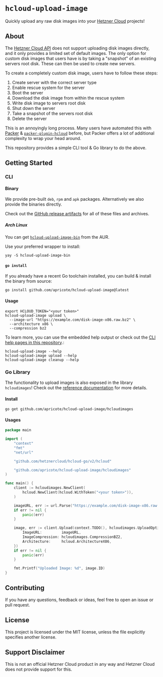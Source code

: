 # `hcloud-upload-image`

Quickly upload any raw disk images into your [Hetzner Cloud](https://hetzner.com/cloud) projects!

## About

The [Hetzner Cloud API](https://docs.hetzner.cloud/) does not support uploading disk images directly, and it only
provides a limited set of default images. The only option for custom disk images that users have is by taking a
"snapshot" of an existing servers root disk. These can then be used to create new servers.

To create a completely custom disk image, users have to follow these steps:

1. Create server with the correct server type
2. Enable rescue system for the server
3. Boot the server
4. Download the disk image from within the rescue system
5. Write disk image to servers root disk
6. Shut down the server
7. Take a snapshot of the servers root disk
8. Delete the server

This is an annoyingly long process. Many users have automated this with [Packer](https://www.packer.io/) &
[`packer-plugin-hcloud`](https://github.com/hetznercloud/packer-plugin-hcloud/) before, but Packer offers a lot of
additional complexity to wrap your head around.

This repository provides a simple CLI tool & Go library to do the above.

## Getting Started

### CLI

#### Binary

We provide pre-built `deb`, `rpm` and `apk` packages. Alternatively we also provide the binaries directly.

Check out the [GitHub release artifacts](https://github.com/apricote/hcloud-upload-image/releases/latest) for all of these files and archives.

##### Arch Linux

You can get [`hcloud-upload-image-bin`](https://aur.archlinux.org/packages/hcloud-upload-image-bin) from the AUR.

Use your preferred wrapper to install:

```shell
yay -S hcloud-upload-image-bin
```

#### `go install`

If you already have a recent Go toolchain installed, you can build & install the binary from source:

```shell
go install github.com/apricote/hcloud-upload-image@latest
```

#### Usage

```shell
export HCLOUD_TOKEN="<your token>"
hcloud-upload-image upload \
  --image-url "https://example.com/disk-image-x86.raw.bz2" \
  --architecture x86 \
  --compression bz2
```

To learn more, you can use the embedded help output or check out the [CLI help pages in this repository](docs/cli/hcloud-upload-image.md).:

```shell
hcloud-upload-image --help
hcloud-upload-image upload --help
hcloud-upload-image cleanup --help
```

### Go Library

The functionality to upload images is also exposed in the library `hcloudimages`! Check out the [reference documentation](https://pkg.go.dev/github.com/apricote/hcloud-upload-image/hcloudimages) for more details.

#### Install

```shell
go get github.com/apricote/hcloud-upload-image/hcloudimages
```

#### Usages

```go
package main

import (
	"context"
	"fmt"
	"net/url"

	"github.com/hetznercloud/hcloud-go/v2/hcloud"

	"github.com/apricote/hcloud-upload-image/hcloudimages"
)

func main() {
	client := hcloudimages.NewClient(
		hcloud.NewClient(hcloud.WithToken("<your token>")),
	)

	imageURL, err := url.Parse("https://example.com/disk-image-x86.raw.bz2")
	if err != nil {
		panic(err)
	}

	image, err := client.Upload(context.TODO(), hcloudimages.UploadOptions{
		ImageURL:         imageURL,
		ImageCompression: hcloudimages.CompressionBZ2,
		Architecture:     hcloud.ArchitectureX86,
	})
	if err != nil {
		panic(err)
	}

	fmt.Printf("Uploaded Image: %d", image.ID)
}
```

## Contributing

If you have any questions, feedback or ideas, feel free to open an issue or pull request.

## License

This project is licensed under the MIT license, unless the file explicitly specifies another license.

## Support Disclaimer

This is not an official Hetzner Cloud product in any way and Hetzner Cloud does not provide support for this.
